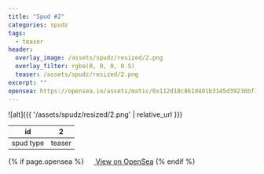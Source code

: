 ```yaml
---
title: "Spud #2"
categories: spudz
tags:
  - teaser
header:
  overlay_image: /assets/spudz/resized/2.png
  overlay_filter: rgba(0, 0, 0, 0.5)
  teaser: /assets/spudz/resized/2.png
excerpt: ""
opensea: https://opensea.io/assets/matic/0x112d18c861d401b3145d39236bf149f01e18beed/2
---
```

![alt]({{ '/assets/spudz/resized/2.png' | relative_url }})

| id | 2 |
|-|-|
| spud type | teaser |

{% if page.opensea %}
<a href="{{page.opensea}}" class="btn btn--info" onclick="window.open(this.href, '_blank'); return false;"><img src="/assets/images/opensea.svg" width="16px"><span>  View on OpenSea</span></a>
{% endif %}
